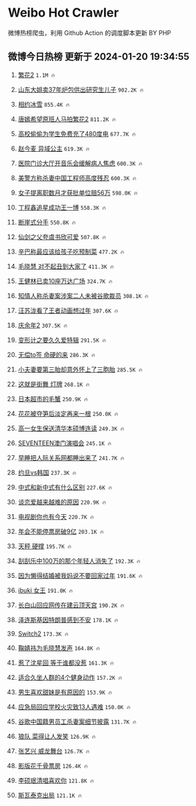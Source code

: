 # Weibo Hot Crawler 



微博热榜爬虫，利用 Github Action 的调度脚本更新 BY PHP 


## 微博今日热榜 更新于 2024-01-20 19:34:55 
1. [繁花2](https://s.weibo.com/weibo?q=%E7%B9%81%E8%8A%B12&t=31&band_rank=1&Refer=top) `1.1M 🔥` 

1. [山东大姐卖37年炉包供出研究生儿子](https://s.weibo.com/weibo?q=%23%E5%B1%B1%E4%B8%9C%E5%A4%A7%E5%A7%90%E5%8D%9637%E5%B9%B4%E7%82%89%E5%8C%85%E4%BE%9B%E5%87%BA%E7%A0%94%E7%A9%B6%E7%94%9F%E5%84%BF%E5%AD%90%23&t=31&band_rank=2&Refer=top) `902.2K 🔥` 

1. [相约冰雪](https://s.weibo.com/weibo?q=%23%E7%9B%B8%E7%BA%A6%E5%86%B0%E9%9B%AA%23&t=31&band_rank=3&Refer=top) `855.4K 🔥` 

1. [唐嫣希望原班人马拍繁花2](https://s.weibo.com/weibo?q=%23%E5%94%90%E5%AB%A3%E5%B8%8C%E6%9C%9B%E5%8E%9F%E7%8F%AD%E4%BA%BA%E9%A9%AC%E6%8B%8D%E7%B9%81%E8%8A%B12%23&t=31&band_rank=4&Refer=top) `811.2K 🔥` 

1. [高校偷偷为学生免费充了480度电](https://s.weibo.com/weibo?q=%23%E9%AB%98%E6%A0%A1%E5%81%B7%E5%81%B7%E4%B8%BA%E5%AD%A6%E7%94%9F%E5%85%8D%E8%B4%B9%E5%85%85%E4%BA%86480%E5%BA%A6%E7%94%B5%23&t=31&band_rank=5&Refer=top) `677.7K 🔥` 

1. [赵今麦 异域公主](https://s.weibo.com/weibo?q=%E8%B5%B5%E4%BB%8A%E9%BA%A6%20%E5%BC%82%E5%9F%9F%E5%85%AC%E4%B8%BB&t=31&band_rank=6&Refer=top) `619.3K 🔥` 

1. [医院门诊大厅开音乐会缓解病人焦虑](https://s.weibo.com/weibo?q=%23%E5%8C%BB%E9%99%A2%E9%97%A8%E8%AF%8A%E5%A4%A7%E5%8E%85%E5%BC%80%E9%9F%B3%E4%B9%90%E4%BC%9A%E7%BC%93%E8%A7%A3%E7%97%85%E4%BA%BA%E7%84%A6%E8%99%91%23&t=31&band_rank=7&Refer=top) `600.3K 🔥` 

1. [美警方称杀妻中国工程师高度残忍](https://s.weibo.com/weibo?q=%23%E7%BE%8E%E8%AD%A6%E6%96%B9%E7%A7%B0%E6%9D%80%E5%A6%BB%E4%B8%AD%E5%9B%BD%E5%B7%A5%E7%A8%8B%E5%B8%88%E9%AB%98%E5%BA%A6%E6%AE%8B%E5%BF%8D%23&t=31&band_rank=8&Refer=top) `600.3K 🔥` 

1. [女子提离职数月才获批单位赔56万](https://s.weibo.com/weibo?q=%23%E5%A5%B3%E5%AD%90%E6%8F%90%E7%A6%BB%E8%81%8C%E6%95%B0%E6%9C%88%E6%89%8D%E8%8E%B7%E6%89%B9%E5%8D%95%E4%BD%8D%E8%B5%9456%E4%B8%87%23&t=31&band_rank=9&Refer=top) `598.0K 🔥` 

1. [丁程鑫追星成功王一博](https://s.weibo.com/weibo?q=%23%E4%B8%81%E7%A8%8B%E9%91%AB%E8%BF%BD%E6%98%9F%E6%88%90%E5%8A%9F%E7%8E%8B%E4%B8%80%E5%8D%9A%23&t=31&band_rank=10&Refer=top) `558.3K 🔥` 

1. [断崖式分手](https://s.weibo.com/weibo?q=%E6%96%AD%E5%B4%96%E5%BC%8F%E5%88%86%E6%89%8B&t=31&band_rank=11&Refer=top) `550.8K 🔥` 

1. [仙剑之父夸虞书欣可爱](https://s.weibo.com/weibo?q=%23%E4%BB%99%E5%89%91%E4%B9%8B%E7%88%B6%E5%A4%B8%E8%99%9E%E4%B9%A6%E6%AC%A3%E5%8F%AF%E7%88%B1%23&t=31&band_rank=12&Refer=top) `507.8K 🔥` 

1. [辛巴称最应该给孩子吃预制菜](https://s.weibo.com/weibo?q=%23%E8%BE%9B%E5%B7%B4%E7%A7%B0%E6%9C%80%E5%BA%94%E8%AF%A5%E7%BB%99%E5%AD%A9%E5%AD%90%E5%90%83%E9%A2%84%E5%88%B6%E8%8F%9C%23&t=31&band_rank=13&Refer=top) `477.2K 🔥` 

1. [毛晓慧 对不起丑到大家了](https://s.weibo.com/weibo?q=%E6%AF%9B%E6%99%93%E6%85%A7%20%E5%AF%B9%E4%B8%8D%E8%B5%B7%E4%B8%91%E5%88%B0%E5%A4%A7%E5%AE%B6%E4%BA%86&t=31&band_rank=14&Refer=top) `411.3K 🔥` 

1. [王健林已卖10座万达广场](https://s.weibo.com/weibo?q=%23%E7%8E%8B%E5%81%A5%E6%9E%97%E5%B7%B2%E5%8D%9610%E5%BA%A7%E4%B8%87%E8%BE%BE%E5%B9%BF%E5%9C%BA%23&t=31&band_rank=15&Refer=top) `324.7K 🔥` 

1. [知情人称杀妻案涉案二人未被谷歌裁员](https://s.weibo.com/weibo?q=%23%E7%9F%A5%E6%83%85%E4%BA%BA%E7%A7%B0%E6%9D%80%E5%A6%BB%E6%A1%88%E6%B6%89%E6%A1%88%E4%BA%8C%E4%BA%BA%E6%9C%AA%E8%A2%AB%E8%B0%B7%E6%AD%8C%E8%A3%81%E5%91%98%23&t=31&band_rank=16&Refer=top) `308.1K 🔥` 

1. [汪苏泷看了王者动画想过年](https://s.weibo.com/weibo?q=%23%E6%B1%AA%E8%8B%8F%E6%B3%B7%E7%9C%8B%E4%BA%86%E7%8E%8B%E8%80%85%E5%8A%A8%E7%94%BB%E6%83%B3%E8%BF%87%E5%B9%B4%23&t=31&band_rank=17&Refer=top) `307.6K 🔥` 

1. [庆余年2](https://s.weibo.com/weibo?q=%E5%BA%86%E4%BD%99%E5%B9%B42&t=31&band_rank=18&Refer=top) `307.5K 🔥` 

1. [变形计之要久久爱特辑](https://s.weibo.com/weibo?q=%E5%8F%98%E5%BD%A2%E8%AE%A1%E4%B9%8B%E8%A6%81%E4%B9%85%E4%B9%85%E7%88%B1%E7%89%B9%E8%BE%91&t=31&band_rank=19&Refer=top) `291.5K 🔥` 

1. [无偿to签 命硬的来](https://s.weibo.com/weibo?q=%E6%97%A0%E5%81%BFto%E7%AD%BE%20%E5%91%BD%E7%A1%AC%E7%9A%84%E6%9D%A5&t=31&band_rank=20&Refer=top) `286.3K 🔥` 

1. [小夫妻要第三胎却意外怀上了三胞胎](https://s.weibo.com/weibo?q=%23%E5%B0%8F%E5%A4%AB%E5%A6%BB%E8%A6%81%E7%AC%AC%E4%B8%89%E8%83%8E%E5%8D%B4%E6%84%8F%E5%A4%96%E6%80%80%E4%B8%8A%E4%BA%86%E4%B8%89%E8%83%9E%E8%83%8E%23&t=31&band_rank=21&Refer=top) `285.5K 🔥` 

1. [这就是街舞 灯牌](https://s.weibo.com/weibo?q=%E8%BF%99%E5%B0%B1%E6%98%AF%E8%A1%97%E8%88%9E%20%E7%81%AF%E7%89%8C&t=31&band_rank=22&Refer=top) `268.1K 🔥` 

1. [日本超市的毛蟹](https://s.weibo.com/weibo?q=%E6%97%A5%E6%9C%AC%E8%B6%85%E5%B8%82%E7%9A%84%E6%AF%9B%E8%9F%B9&t=31&band_rank=23&Refer=top) `250.9K 🔥` 

1. [花花被夺笋后淡定再来一根](https://s.weibo.com/weibo?q=%23%E8%8A%B1%E8%8A%B1%E8%A2%AB%E5%A4%BA%E7%AC%8B%E5%90%8E%E6%B7%A1%E5%AE%9A%E5%86%8D%E6%9D%A5%E4%B8%80%E6%A0%B9%23&t=31&band_rank=24&Refer=top) `250.0K 🔥` 

1. [高一女生保送清华本硕博连读](https://s.weibo.com/weibo?q=%23%E9%AB%98%E4%B8%80%E5%A5%B3%E7%94%9F%E4%BF%9D%E9%80%81%E6%B8%85%E5%8D%8E%E6%9C%AC%E7%A1%95%E5%8D%9A%E8%BF%9E%E8%AF%BB%23&t=31&band_rank=25&Refer=top) `249.3K 🔥` 

1. [SEVENTEEN澳门演唱会](https://s.weibo.com/weibo?q=%23SEVENTEEN%E6%BE%B3%E9%97%A8%E6%BC%94%E5%94%B1%E4%BC%9A%23&t=31&band_rank=26&Refer=top) `245.1K 🔥` 

1. [早睡把人际关系网都睡出来了](https://s.weibo.com/weibo?q=%23%E6%97%A9%E7%9D%A1%E6%8A%8A%E4%BA%BA%E9%99%85%E5%85%B3%E7%B3%BB%E7%BD%91%E9%83%BD%E7%9D%A1%E5%87%BA%E6%9D%A5%E4%BA%86%23&t=31&band_rank=27&Refer=top) `241.7K 🔥` 

1. [约旦vs韩国](https://s.weibo.com/weibo?q=%23%E7%BA%A6%E6%97%A6vs%E9%9F%A9%E5%9B%BD%23&t=31&band_rank=28&Refer=top) `237.3K 🔥` 

1. [中式和新中式有什么区别](https://s.weibo.com/weibo?q=%23%E4%B8%AD%E5%BC%8F%E5%92%8C%E6%96%B0%E4%B8%AD%E5%BC%8F%E6%9C%89%E4%BB%80%E4%B9%88%E5%8C%BA%E5%88%AB%23&t=31&band_rank=29&Refer=top) `227.6K 🔥` 

1. [谈恋爱越来越难的原因](https://s.weibo.com/weibo?q=%23%E8%B0%88%E6%81%8B%E7%88%B1%E8%B6%8A%E6%9D%A5%E8%B6%8A%E9%9A%BE%E7%9A%84%E5%8E%9F%E5%9B%A0%23&t=31&band_rank=30&Refer=top) `220.9K 🔥` 

1. [电视剧你也有今天](https://s.weibo.com/weibo?q=%E7%94%B5%E8%A7%86%E5%89%A7%E4%BD%A0%E4%B9%9F%E6%9C%89%E4%BB%8A%E5%A4%A9&t=31&band_rank=31&Refer=top) `220.7K 🔥` 

1. [年会不能停票房破9亿](https://s.weibo.com/weibo?q=%23%E5%B9%B4%E4%BC%9A%E4%B8%8D%E8%83%BD%E5%81%9C%E7%A5%A8%E6%88%BF%E7%A0%B49%E4%BA%BF%23&t=31&band_rank=32&Refer=top) `203.1K 🔥` 

1. [天秤 硬撑](https://s.weibo.com/weibo?q=%E5%A4%A9%E7%A7%A4%20%E7%A1%AC%E6%92%91&t=31&band_rank=33&Refer=top) `195.7K 🔥` 

1. [刮刮乐中100万的那个年轻人消失了](https://s.weibo.com/weibo?q=%23%E5%88%AE%E5%88%AE%E4%B9%90%E4%B8%AD100%E4%B8%87%E7%9A%84%E9%82%A3%E4%B8%AA%E5%B9%B4%E8%BD%BB%E4%BA%BA%E6%B6%88%E5%A4%B1%E4%BA%86%23&t=31&band_rank=34&Refer=top) `192.3K 🔥` 

1. [因为懒得结婚被我妈说不要回家过年](https://s.weibo.com/weibo?q=%23%E5%9B%A0%E4%B8%BA%E6%87%92%E5%BE%97%E7%BB%93%E5%A9%9A%E8%A2%AB%E6%88%91%E5%A6%88%E8%AF%B4%E4%B8%8D%E8%A6%81%E5%9B%9E%E5%AE%B6%E8%BF%87%E5%B9%B4%23&t=31&band_rank=35&Refer=top) `191.6K 🔥` 

1. [ibuki 女王](https://s.weibo.com/weibo?q=ibuki%20%E5%A5%B3%E7%8E%8B&t=31&band_rank=36&Refer=top) `191.0K 🔥` 

1. [长白山回应网传在建云顶天宫](https://s.weibo.com/weibo?q=%23%E9%95%BF%E7%99%BD%E5%B1%B1%E5%9B%9E%E5%BA%94%E7%BD%91%E4%BC%A0%E5%9C%A8%E5%BB%BA%E4%BA%91%E9%A1%B6%E5%A4%A9%E5%AE%AB%23&t=31&band_rank=37&Refer=top) `190.2K 🔥` 

1. [泽连斯基因特朗普感到不安](https://s.weibo.com/weibo?q=%23%E6%B3%BD%E8%BF%9E%E6%96%AF%E5%9F%BA%E5%9B%A0%E7%89%B9%E6%9C%97%E6%99%AE%E6%84%9F%E5%88%B0%E4%B8%8D%E5%AE%89%23&t=31&band_rank=38&Refer=top) `178.1K 🔥` 

1. [Switch2](https://s.weibo.com/weibo?q=Switch2&t=31&band_rank=39&Refer=top) `173.3K 🔥` 

1. [鞠婧祎为毛晓慧发声](https://s.weibo.com/weibo?q=%23%E9%9E%A0%E5%A9%A7%E7%A5%8E%E4%B8%BA%E6%AF%9B%E6%99%93%E6%85%A7%E5%8F%91%E5%A3%B0%23&t=31&band_rank=40&Refer=top) `164.8K 🔥` 

1. [惹了沈星回 等于谁都没惹](https://s.weibo.com/weibo?q=%E6%83%B9%E4%BA%86%E6%B2%88%E6%98%9F%E5%9B%9E%20%E7%AD%89%E4%BA%8E%E8%B0%81%E9%83%BD%E6%B2%A1%E6%83%B9&t=31&band_rank=41&Refer=top) `161.3K 🔥` 

1. [适合久坐人群的4个健身动作](https://s.weibo.com/weibo?q=%23%E9%80%82%E5%90%88%E4%B9%85%E5%9D%90%E4%BA%BA%E7%BE%A4%E7%9A%844%E4%B8%AA%E5%81%A5%E8%BA%AB%E5%8A%A8%E4%BD%9C%23&t=31&band_rank=42&Refer=top) `157.2K 🔥` 

1. [男生喜欢甜妹是有原因的](https://s.weibo.com/weibo?q=%23%E7%94%B7%E7%94%9F%E5%96%9C%E6%AC%A2%E7%94%9C%E5%A6%B9%E6%98%AF%E6%9C%89%E5%8E%9F%E5%9B%A0%E7%9A%84%23&t=31&band_rank=43&Refer=top) `153.9K 🔥` 

1. [应急局回应学校火灾致13人遇难](https://s.weibo.com/weibo?q=%23%E5%BA%94%E6%80%A5%E5%B1%80%E5%9B%9E%E5%BA%94%E5%AD%A6%E6%A0%A1%E7%81%AB%E7%81%BE%E8%87%B413%E4%BA%BA%E9%81%87%E9%9A%BE%23&t=31&band_rank=44&Refer=top) `150.0K 🔥` 

1. [谷歌中国籍男员工杀妻案细节披露](https://s.weibo.com/weibo?q=%23%E8%B0%B7%E6%AD%8C%E4%B8%AD%E5%9B%BD%E7%B1%8D%E7%94%B7%E5%91%98%E5%B7%A5%E6%9D%80%E5%A6%BB%E6%A1%88%E7%BB%86%E8%8A%82%E6%8A%AB%E9%9C%B2%23&t=31&band_rank=45&Refer=top) `131.7K 🔥` 

1. [狼队 菜得让人发笑](https://s.weibo.com/weibo?q=%E7%8B%BC%E9%98%9F%20%E8%8F%9C%E5%BE%97%E8%AE%A9%E4%BA%BA%E5%8F%91%E7%AC%91&t=31&band_rank=46&Refer=top) `126.9K 🔥` 

1. [张艺兴 威龙舞台](https://s.weibo.com/weibo?q=%E5%BC%A0%E8%89%BA%E5%85%B4%20%E5%A8%81%E9%BE%99%E8%88%9E%E5%8F%B0&t=31&band_rank=47&Refer=top) `126.7K 🔥` 

1. [影版花千骨票房](https://s.weibo.com/weibo?q=%23%E5%BD%B1%E7%89%88%E8%8A%B1%E5%8D%83%E9%AA%A8%E7%A5%A8%E6%88%BF%23&t=31&band_rank=48&Refer=top) `126.4K 🔥` 

1. [李硕珉清唱喜欢你](https://s.weibo.com/weibo?q=%23%E6%9D%8E%E7%A1%95%E7%8F%89%E6%B8%85%E5%94%B1%E5%96%9C%E6%AC%A2%E4%BD%A0%23&t=31&band_rank=49&Refer=top) `121.8K 🔥` 

1. [斯瓦泰克出局](https://s.weibo.com/weibo?q=%E6%96%AF%E7%93%A6%E6%B3%B0%E5%85%8B%E5%87%BA%E5%B1%80&t=31&band_rank=50&Refer=top) `121.1K 🔥` 

